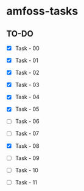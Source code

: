 # amfoss-tasks

## TO-DO

- [x] Task - 00
- [x] Task - 01
- [x] Task - 02
- [x] Task - 03
- [x] Task - 04
- [x] Task - 05
- [ ] Task - 06
- [ ] Task - 07
- [x] Task - 08
- [ ] Task - 09
- [ ] Task - 10
- [ ] Task - 11

